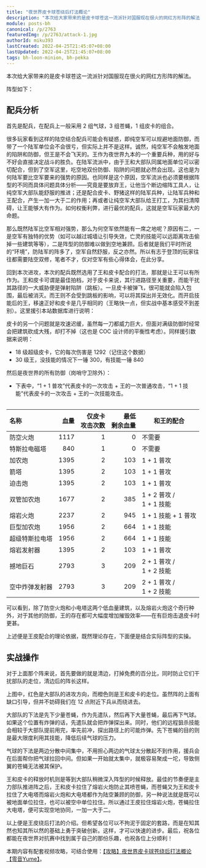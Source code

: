 ```yaml
---
title: "夜世界皮卡球苍绕后打法概论"
description: "本次给大家带来的是皮卡球苍这一流派针对国服现在很火的网红方形阵的解法。首先是配兵，在配兵上一般采用 2 组气球，3 组苍蝇，1 组皮卡的组合。很多玩家看到这样的陆空结合配兵可能会有疑惑，即纯空军可以规避地面防御，而带了一个陆军单位会不会很亏，但实际上并不是这样。"
module: posts-bh
canonical: /p/2763
featuredImg: /p/2763/attack-1.jpg
authorId: miku393
lastCreated: 2022-04-25T21:45:07+08:00
lastUpdated: 2022-04-25T21:45:07+08:00
tags: bh-loon-minion, bh-pekka
---
```


本次给大家带来的是皮卡球苍这一流派针对国服现在很火的网红方形阵的解法。

阵型如下：

<Pic src="/p/2763/layout.jpg" alt="今天要打的阵型" width="1920" height="910" />

## 配兵分析

首先是配兵，在配兵上一般采用 2 组气球，3 组苍蝇，1 组皮卡的组合。

<Pic src="/p/2763/troops.jpg" alt="皮卡球苍配兵" width="322" height="164" maxWidth="214px" />

很多玩家看到这样的陆空结合配兵可能会有疑惑，即纯空军可以规避地面防御，而带了一个陆军单位会不会很亏，但实际上并不是这样。诚然，纯空军不会触发地面的陷阱和防御，但王是不会飞天的。王作为夜世界九本的一个重要兵种，用的好与不好会直接决定战斗的胜负。在陆军流派中，由于王和大部队同属地面单位可以密切配合，但到了空军这里，吃空地双份防御、陷阱的问题就必然会出现。这也是为何陆军要比空军要来的强势的原因。也同样是这个原因，空军流派也必须要根据阵型的不同而具体问题具体分析——究竟是要放弃王，让他当个断边缩阵工具人，让纯空军大部队能舒服的推进；还是配合皮卡、野猪这样的陆军兵种，让陆军兵种和王配合，产生一加一大于二的作用；再或者让纯空军大部队给王打工，为其扫清障碍，让王能够大有作为。如何权衡利弊，进行最优的配兵，这就是空军玩家最大的命题。

那么既然陆军比空军相对强势，那么为何空军依然能有一席之地呢？原因有二，一是空军有独特的优势（如可以越过城墙让引导失效，亡灵的技能可以远距离攻击偷掉一些建筑等等），二是阵型的防御难以做到空地兼顾。后者就是我们平时所说的“环境”，防陆军的阵多了，空军自然舒服，反之亦然。所以有志于登顶的玩家往往都需要陆空双修，笔者不才，仅对空军有些心得体会，在此分享。

回到本次进攻，本次的配兵既然选用了王和皮卡配合的打法，那就是让王可以有所作为。王和皮卡可谓是最佳拍档，对于皮卡来说，其行进路径至关重要，而能干扰其路径的一大威胁便是弹射陷阱（跳板）。一旦皮卡被弹飞，很可能就会陷入包围，最后被消灭。而王则不会受到跳板的影响，可以将其探出并无效化。而开启技能后的王，移速正好和皮卡是几乎相同的（王略快一点，但实战中基本感受不到差别）。这里援引本站数据库进行说明：

<Pic src="/p/2763/battle-machine-properties.png" alt="夜世界战争机器的属性" width="1604" height="640" maxWidth="100%" />

皮卡的另一个问题就是攻速迟缓，虽然每一刀都威力巨大，但面对满级防御时经常会把建筑砍成大残，却打不掉（这也是 COC 设计师的平衡性考虑）。同样援引数据来说明：

- 18 级超级皮卡，它的每次伤害是 1292（记住这个数据）
- 30 级王，没技能的情况下一锤 300，有技能一锤 840

然后是夜世界的所有防御（岗哨守卫除外）：

- 下表中，“1 + 1 普攻”代表皮卡的一次攻击 + 王的一次普通攻击，“1 + 1 技能”代表皮卡的一次攻击 + 王的一次技能攻击。

<Table maxWidth="600px">

|      名称     |  血量  | 仅皮卡<br>攻击次数 | 最低<br>剩余血量 | 和王的配合  |
|      :--     |   --:  |       --:         |       --:       |    ---     |
|    防空火炮   |  1117  |        1          |         0       |   不需要   |
|  特斯拉电磁塔 |   840  |        1          |         0       |    不需要   |
|     加农炮    |  1395  |        2          |       103       | 1 + 1 普攻 |
|      箭塔     |  1395  |        2          |       103       | 1 + 1 普攻 |
|     迫击炮    |  1395  |        2          |       103       | 1 + 1 普攻 |
|   双管加农炮  |  1677  |        2          |       385       | 1 + 2 普攻 /<br>1 + 1 技能 |
|    熔岩火炮   |  2237  |        2          |       945       | 1 + 1 技能 + 1 普攻 |
|   巨型加农炮  |  1956  |        2          |       664       | 1 + 1 技能 |
| 超级特斯拉电塔 |  1956  |        2          |       664       | 1 + 1 技能 |
|   熔岩发射器  |  1395  |        2          |       103       | 1 + 1 普攻 |
|    撼地巨石   |  2793  |        3          |       209       | 2 + 1 普攻 /<br>1 + 2 技能 |
| 空中炸弹发射器 |  2793  |        3          |       209       | 2 + 1 普攻 /<br>1 + 2 技能 |

</Table>

可以看到，除了防空火炮和小电塔这两个低血量建筑，以及熔岩火炮这个奇行种外，对于其他的防御，王的存在都可大幅度增加摧毁效率——在有巨炮击退皮卡时更甚。

上述便是王皮配合的理论依据，既然理论存在，下面便是结合实际阵型的实操。

## 实战操作

对于上面那个阵来说，首先要做的就是清边，打掉免费的百分比，同时防止它们干扰部队的走位，清边后的阵长这样。

<Pic src="/p/2763/attack-1.jpg" alt="清边后的阵型" width="1920" height="910" />

上图中，红色是大部队的进攻方向，而橙色则是王和皮卡的走位。虽然阵的上面有缺口引导，但并不妨碍我们在 12 点附近下兵从而绕进去。

大部队的下法是先下少量苍蝇，作为先遣队，然后再下大量苍蝇，最后再下气球。如果这个位置有炸弹的话，先遣队就会把炸弹探出来。同时，他们的远程狙杀技能会相较于大部队提前用完，率先前冲，探出路径上的可能炸弹。先下苍蝇的目的则是最大限度利用其技能，降低后续气球的压力。

<Pic src="/p/2763/attack-2.jpg" alt="下大部队" width="1920" height="910" />

气球的下法是两边分散中间集中，不用担心两边的气球太分散起不到作用，援兵会在后面帮你把气球拉回中间。但如果一开始就太集中，就极容易聚成一坨，导致侧翼的苍蝇无法被其保护。

<Pic src="/p/2763/attack-3.jpg" alt="下气球" width="1920" height="910" />

王和皮卡的释放时机则是等到大部队稍微深入阵型的时候释放。最佳的节奏便是主力部队推进阵之后，王和皮卡拉住了熔岩火炮防止其喷苍蝇，而苍蝇又为王和皮卡拉住了大电塔而熔岩火炮和大电塔都作为陆空兼顾的防御，另一种说法就是既可以被地面单位拉住，也可以被空中单位拉住。所以通过王皮拉住熔岩火炮，苍蝇拉住大电塔，便可实现空地协同，一加一大于二。

<Pic src="/p/2763/attack-4.jpg" alt="" width="1920" height="910" />
<Pic src="/p/2763/attack-5.jpg" alt="" width="1920" height="910" />
<Pic src="/p/2763/attack-6.jpg" alt="" width="1920" height="910" />
<Pic src="/p/2763/attack-7.jpg" alt="" width="1920" height="910" />

以上便是王皮绕后打法的介绍。但希望各位可以不拘泥于固定的套路，而是在知其然也知其所以然的基础上勇于突破创新。这样，才可以快速的进步。最后，祝各位都能在夜世界对抗赛中找到属于自己的那份乐趣，也祝各位上分顺利！

<PostCopyright>

本期内容有配套视频攻略，可结合使用：[【攻略】夜世界皮卡球苍绕后打法概论【零音Yume】](https://www.bilibili.com/video/BV1bS4y1c7uB/)。

</PostCopyright>